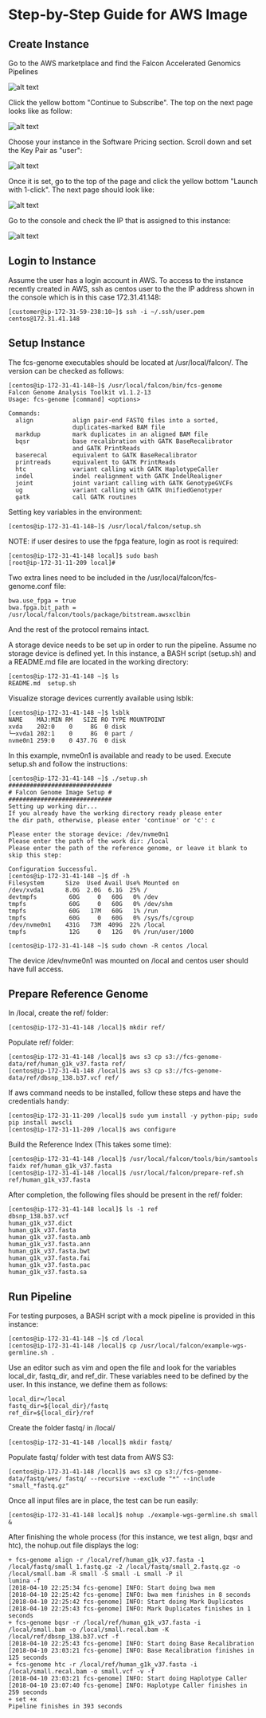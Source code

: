 # Step-by-Step Guide for AWS Image

## Create Instance
Go to the AWS marketplace and find the Falcon Accelerated Genomics Pipelines


![alt text](img/SubscribePage.png)

Click the yellow bottom "Continue to Subscribe". The top on the next page looks like as follow:

![alt text](img/LaunchPage1.png)

Choose your instance in the Software Pricing section. Scroll down and set the Key Pair as "user":

![alt text](img/LaunchPage2.png)

Once it is set, go to the top of the page and click the yellow bottom "Launch with 1-click". The next page should look like:

![alt text](img/LaunchPage3.png)

Go to the console and check the IP that is assigned to this instance:

![alt text](img/Console.png)


## Login to Instance
Assume the user has a login account in AWS. To access to the instance recently created in AWS, ssh as centos user to the the IP address shown in the console which is in this case 172.31.41.148:
   ```
   [customer@ip-172-31-59-238:10~]$ ssh -i ~/.ssh/user.pem centos@172.31.41.148
   ```
## Setup Instance
The fcs-genome executables should be located at /usr/local/falcon/. The version can be checked as follows:
   ```
   [centos@ip-172-31-41-148~]$ /usr/local/falcon/bin/fcs-genome 
   Falcon Genome Analysis Toolkit v1.1.2-13
   Usage: fcs-genome [command] <options>
   
   Commands: 
     align           align pair-end FASTQ files into a sorted,             
                     duplicates-marked BAM file                            
     markdup         mark duplicates in an aligned BAM file                
     bqsr            base recalibration with GATK BaseRecalibrator         
                     and GATK PrintReads                                   
     baserecal       equivalent to GATK BaseRecalibrator                   
     printreads      equivalent to GATK PrintReads                         
     htc             variant calling with GATK HaplotypeCaller             
     indel           indel realignment with GATK IndelRealigner            
     joint           joint variant calling with GATK GenotypeGVCFs         
     ug              variant calling with GATK UnifiedGenotyper            
     gatk            call GATK routines                                    
   ```
Setting key variables in the environment:
   ```
   [centos@ip-172-31-41-148~]$ /usr/local/falcon/setup.sh
   ```
NOTE: if user desires to use the fpga feature, login as root is required:
   ```
   [centos@ip-172-31-41-148 local]$ sudo bash
   [root@ip-172-31-11-209 local]# 
   ```
Two extra lines need to be included in the /usr/local/falcon/fcs-genome.conf file:
   ```
   bwa.use_fpga = true
   bwa.fpga.bit_path = /usr/local/falcon/tools/package/bitstream.awsxclbin
   ```
And the rest of the protocol remains intact.

A storage device needs to be set up in order to run the pipeline. Assume no storage device is defined yet. In this instance, a BASH script (setup.sh) and a README.md file are located in the working directory:
   ```
   [centos@ip-172-31-41-148 ~]$ ls
   README.md  setup.sh
   ```
Visualize storage devices currently available using lsblk:
   ```
   [centos@ip-172-31-41-148 ~]$ lsblk
   NAME    MAJ:MIN RM   SIZE RO TYPE MOUNTPOINT
   xvda    202:0    0     8G  0 disk 
   └─xvda1 202:1    0     8G  0 part /
   nvme0n1 259:0    0 437.7G  0 disk
   ```
In this example, nvme0n1 is available and ready to be used. Execute setup.sh and follow the instructions:
   ```
   [centos@ip-172-31-41-148 ~]$ ./setup.sh 
   #############################
   # Falcon Genome Image Setup #
   #############################
   Setting up working dir...
   If you already have the working directory ready please enter 
   the dir path, otherwise, please enter 'continue' or 'c': c

   Please enter the storage device: /dev/nvme0n1
   Please enter the path of the work dir: /local
   Please enter the path of the reference genome, or leave it blank to skip this step:

   Configuration Successful.
   [centos@ip-172-31-41-148 ~]$ df -h 
   Filesystem      Size  Used Avail Use% Mounted on
   /dev/xvda1      8.0G  2.0G  6.1G  25% /
   devtmpfs         60G     0   60G   0% /dev
   tmpfs            60G     0   60G   0% /dev/shm
   tmpfs            60G   17M   60G   1% /run
   tmpfs            60G     0   60G   0% /sys/fs/cgroup
   /dev/nvme0n1    431G   73M  409G  22% /local
   tmpfs            12G     0   12G   0% /run/user/1000

   [centos@ip-172-31-41-148 ~]$ sudo chown -R centos /local
   ```
The device /dev/nvme0n1 was mounted on /local and centos user should have full access.

## Prepare Reference Genome
In /local, create the ref/ folder:
   ```
   [centos@ip-172-31-41-148 /local]$ mkdir ref/
   ```
Populate ref/ folder:
   ```
   [centos@ip-172-31-41-148 /local]$ aws s3 cp s3://fcs-genome-data/ref/human_g1k_v37.fasta ref/ 
   [centos@ip-172-31-41-148 /local]$ aws s3 cp s3://fcs-genome-data/ref/dbsnp_138.b37.vcf ref/
   ```
If aws command needs to be installed, follow these steps and have the credentials handy:
   ```
   [centos@ip-172-31-11-209 /local]$ sudo yum install -y python-pip; sudo pip install awscli 
   [centos@ip-172-31-11-209 /local]$ aws configure
   ```
Build the Reference Index (This takes some time):
   ```
   [centos@ip-172-31-41-148 /local]$ /usr/local/falcon/tools/bin/samtools faidx ref/human_g1k_v37.fasta 
   [centos@ip-172-31-41-148 /local]$ /usr/local/falcon/prepare-ref.sh ref/human_g1k_v37.fasta 
   ```
After completion, the following files should be present in the ref/ folder:
   ```
   [centos@ip-172-31-41-148 local]$ ls -1 ref
   dbsnp_138.b37.vcf
   human_g1k_v37.dict
   human_g1k_v37.fasta
   human_g1k_v37.fasta.amb
   human_g1k_v37.fasta.ann
   human_g1k_v37.fasta.bwt
   human_g1k_v37.fasta.fai
   human_g1k_v37.fasta.pac
   human_g1k_v37.fasta.sa
  ```

## Run Pipeline
For testing purposes, a BASH script with a mock pipeline is provided in this instance:
   ```
   [centos@ip-172-31-41-148 ~]$ cd /local
   [centos@ip-172-31-41-148 /local]$ cp /usr/local/falcon/example-wgs-germline.sh .
   ```
Use an editor such as vim and open the file and look for the variables local_dir, fastq_dir, and ref_dir. 
These variables need to be defined by the user.  In this instance, we define them as follows:
   ```
   local_dir=/local
   fastq_dir=${local_dir}/fastq
   ref_dir=${local_dir}/ref
   ```
Create the folder fastq/ in /local/
   ```
   [centos@ip-172-31-41-148 /local]$ mkdir fastq/ 
   ```
Populate fastq/ folder with test data from AWS S3:
   ```
   [centos@ip-172-31-41-148 /local]$ aws s3 cp s3://fcs-genome-data/fastq/wes/ fastq/ --recursive --exclude "*" --include "small_*fastq.gz"
   ```
Once all input files are in place, the test can be run easily:
   ```
   [centos@ip-172-31-41-148 local]$ nohup ./example-wgs-germline.sh small & 
   ```
After finishing the whole process (for this instance, we test align, bqsr and htc), the nohup.out file displays the log:
   ```
   + fcs-genome align -r /local/ref/human_g1k_v37.fasta -1 /local/fastq/small_1.fastq.gz -2 /local/fastq/small_2.fastq.gz -o /local/small.bam -R small -S small -L small -P il
lumina -f
   [2018-04-10 22:25:34 fcs-genome] INFO: Start doing bwa mem
   [2018-04-10 22:25:42 fcs-genome] INFO: bwa mem finishes in 8 seconds
   [2018-04-10 22:25:42 fcs-genome] INFO: Start doing Mark Duplicates
   [2018-04-10 22:25:43 fcs-genome] INFO: Mark Duplicates finishes in 1 seconds
   + fcs-genome bqsr -r /local/ref/human_g1k_v37.fasta -i /local/small.bam -o /local/small.recal.bam -K /local/ref/dbsnp_138.b37.vcf -f
   [2018-04-10 22:25:43 fcs-genome] INFO: Start doing Base Recalibration
   [2018-04-10 23:03:21 fcs-genome] INFO: Base Recalibration finishes in 125 seconds
   + fcs-genome htc -r /local/ref/human_g1k_v37.fasta -i /local/small.recal.bam -o small.vcf -v -f
   [2018-04-10 23:03:21 fcs-genome] INFO: Start doing Haplotype Caller
   [2018-04-10 23:07:40 fcs-genome] INFO: Haplotype Caller finishes in 259 seconds
   + set +x
   Pipeline finishes in 393 seconds 
   ```











